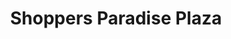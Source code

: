 ---
title: "Shoppers Paradise Plaza"
url: /nakuru/shoppers-paradise-plaza/
shop: Einkaufszentrum
---